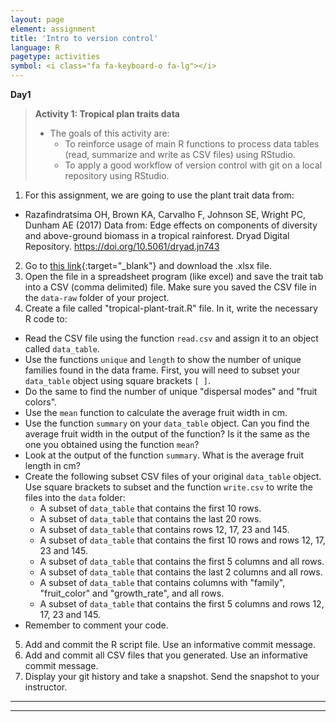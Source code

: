```yaml
---
layout: page
element: assignment
title: 'Intro to version control'
language: R
pagetype: activities
symbol: <i class="fa fa-keyboard-o fa-lg"></i>
---
```



**Day1**

> **Activity 1: Tropical plan traits data**
>
> - The goals of this activity are:
>   - To reinforce usage of main R functions to process data tables (read, summarize and write as CSV files) using RStudio.
>   - To apply a good workflow of version control with git on a local repository using RStudio.



1. For this assignment, we are going to use the plant trait data from:
  * Razafindratsima OH, Brown KA, Carvalho F, Johnson SE, Wright PC, Dunham AE (2017) Data from: Edge effects on components of diversity and above-ground biomass in a tropical rainforest. Dryad Digital Repository. https://doi.org/10.5061/dryad.jn743
2. Go to [this link](https://doi.org/10.5061/dryad.jn743){:target="_blank"} and download the .xlsx file.
3. Open the file in a spreadsheet program (like excel) and save the trait tab into a CSV (comma delimited) file. Make sure you saved the CSV file in the `data-raw` folder of your project.
4. Create a file called "tropical-plant-trait.R" file. In it, write the necessary R code to:
  * Read the CSV file using the function `read.csv` and assign it to an object called `data_table`.
  * Use the functions `unique` and `length` to show the number of unique families found in the data frame. First, you will need to subset your `data_table` object using square brackets `[ ]`.
  * Do the same to find the number of unique "dispersal modes" and "fruit colors".
  * Use the `mean` function to calculate the average fruit width in cm.
  * Use the function `summary` on your `data_table` object. Can you find the average fruit width in the output of the function? Is it the same as the one you obtained using the function `mean`?
  * Look at the output of the function  `summary`. What is the average fruit length in cm?
  * Create the following subset CSV files of your original `data_table` object. Use square brackets to subset and the function `write.csv` to write the files into the `data` folder:
    - A subset of `data_table` that contains the first 10 rows.
    - A subset of `data_table` that contains the last 20 rows.
    - A subset of `data_table` that contains rows 12, 17, 23 and 145.
    - A subset of `data_table` that contains the first 10 rows and rows 12, 17, 23 and 145.
    - A subset of `data_table` that contains the first 5 columns and all rows.
    - A subset of `data_table` that contains the last 2 columns and all rows.
    - A subset of `data_table` that contains columns with "family", "fruit_color" and "growth_rate", and all rows.
    - A subset of `data_table` that contains the first 5 columns and rows 12, 17, 23 and 145.
  * Remember to comment your code.
5. Add and commit the R script file. Use an informative commit message.
6. Add and commit all CSV files that you generated. Use an informative commit message.
7. Display your git history and take a snapshot. Send the snapshot to your instructor.


<!-- * Show the number of species in each family -->
<!-- with all the species that are dispersed by lemurs and have a fruit length > 8 mm. Make sure to save the file to the `data` folder. -->
<!-- * Plot the average fruit length per seed size category using (A) all the data, and (B) the lemur subset data -->

---
---

<!-- ** Day 2**

> **Activity 2: Goals**
>
> -

---

{% include assignment.html %}

2. Clone your repository in a local directory using Rstudio
  - You can find last lecture slides [here]({{ site.baseurl }}/materials/01_RIntro_VersionControl/01_RIntro_VersionControl.html){:target="_blank"}
3. Open the .R file and check its general structure
4. Comment and create sections within the R code file (e.g., libraries, data, plots, etc)

```r
# LIBS -----------------------------
# Some notes
library(tidyverse)
library(lubridate)

# DATA -----------------------------
# Some notes
dat1<-read.csv("file2.csv")
```

5. Using ``help(function)`` or ``?function`` describe what is being done in each section of the code

6. Commit your changes

9. Relabel and, if it is necessary, create new folders to organize your project for reproducibility
  * Check [here](http://www.datacarpentry.org/semester-biology/materials/project-structure/){:target="_blank"} for further information and examples
10. Commit your final changes
11. Check your commits history on your Github repository


## Assignment potential solution

* [Here](https://github.com/GlobalEcologyBiogeography/projects-structure-susyelo.git) you can see an example of how to solve the assignment.
* You can also access the files directly [here](../../solutions/Week2_solution/) -->
